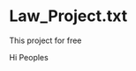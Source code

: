 # Law_Project.txt
This project for free
<html>
  <head>
    <title>Developer</title>
  </head>
  <body>
    Hi Peoples
  </body>
</html>
